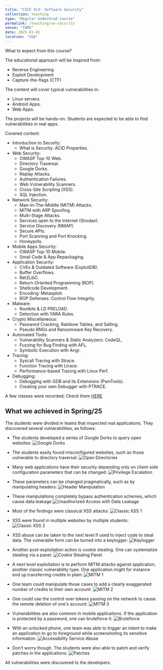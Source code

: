 ```yaml
---
title: "CSCE 413: Software Security"
collection: teaching
type: "Regular UnderGrad Course"
permalink: /teaching/sw-security
venue: "TAMU"
date: 2025-01-01
location: "USA"
---
```


What to expect from this course?

The educational approach will be inspired from:

* Reverse Engineering
* Exploit Development
* Capture-the-flags (CTF)

The content will cover typical vulnerabilities in:

* Linux servers.
* Android Apps.
* Web Apps.

The projects will be hands-on. Students are expected to be able to find vulnerabilities in real apps.

Covered content:

* Introduction to Security:
    * What is Security: ACID Properties.
* Web Security:
    * OWASP Top-10 Web.
    * Directory Traversal.
    * Google Dorks.
    * Replay Attacks.
    * Authentication Failures.
    * Web Vulnerability Scanners.
    * Cross-Site Scripting (XSS).
    * SQL Injection.
* Network Security:
    * Man-In-The-Middle (MITM) Attacks.
    * MITM with ARP Spoofing.
    * Multi-Stage Attacks.
    * Services open to the Internet (Shodan).
    * Service Discovery (NMAP).
    * Secure APIs.
    * Port Scanning and Port Knocking.
    * Honeypots.
* Mobile Apps Security:
    * OWASP Top-10 Mobile.
    * Smali Code & App Repackaging.
* Application Security:
    * CVEs & Outdated Software (ExploitDB).
    * Buffer Overflows.
    * Ret2LibC.
    * Return-Oriented Programming (ROP).
    * Shellcode Development.
    * Encoding: Metasploit. 
    * ROP Defenses: Control Flow Integrity.
* Malware:
    * Rootkits & LD PRELOAD.
    * Detection with YARA Rules.
* Crypto Miscellaneous:
    * Password Cracking, Rainbow Tables, and Salting.
    * Pseudo RNGs and Ransomware Key Recovery.
* Automated Tools:
    * Vulnerability Scanners & Static Analyzers: CodeQL.
    * Fuzzing for Bug Finding with AFL.
    * Symbolic Execution with Angr.
* Tracing:
    * Syscall Tracing with Strace.
    * Function Tracing with Ltrace.
    * Performance-based Tracing with Linux Perf.
* Debugging:
    * Debugging with GDB and its Extensions (PwnTools).
    * Creating your own Debugger with PTRACE.

A few classes were recorded; Check them [HERE](https://www.youtube.com/watch?v=E8qVzi0nBII&list=PLVYZ2jULLUDu8UhB8INpfEp9jukxAvzpM)

## What we achieved in Spring/25

The students were divided in teams that inspected real applications. They discovered several vulnerabilities, as follows:

* The students developed a series of Google Dorks to query open websites: ![Google Dorks](https://marcusbotacin.github.io/teaching/FIGS/2025-sw-12.png)

* The students easily found misconfigured websites, such as those vulnerable to directory traversal: ![Open Directories](https://marcusbotacin.github.io/teaching/FIGS/2025-sw-11.png)

* Many web applications have their security depending only on client-side configuration parameters that can be changed: ![Privilege Escalation](https://marcusbotacin.github.io/teaching/FIGS/2025-sw-16.png)

* These parameters can be changed pragmatically, such as by manipulating headers: ![Header Manipulation](https://marcusbotacin.github.io/teaching/FIGS/2025-sw-9.png)

* These manipulations completely bypass authentication schemes, which cause data leakage ![Unauthorized Access with Data Leakage](https://marcusbotacin.github.io/teaching/FIGS/2025-sw-10.png)

* Most of the findings were classical XSS attacks: ![Classic XSS 1](https://marcusbotacin.github.io/teaching/FIGS/2025-sw-1.png)

* XSS were found in multiple websites by multiple students: ![Classic XSS 2](https://marcusbotacin.github.io/teaching/FIGS/2025-sw-5.png)

* XSS abuse can be taken to the next level if used to inject code to steal data. The vulnerable form can be turned into a keylogger: ![Keylogger](https://marcusbotacin.github.io/teaching/FIGS/2025-sw-6.png)

* Another post-exploitation action is cookie stealing. One can systematize stealing via a panel: ![Cookie Stealing Panel](https://marcusbotacin.github.io/teaching/FIGS/2025-sw-8.png)

* A next level exploitation is to perform MITM attacks against application, another classic vulnerability type. One application might for instance end up transferring  credits in plain: ![MITM 1](https://marcusbotacin.github.io/teaching/FIGS/2025-sw-2.png)

* One team could manipulate those cases to add a clearly exaggerated number of credits to their own account: ![MITM 2](https://marcusbotacin.github.io/teaching/FIGS/2025-sw-3.png)

* One could use the control over tokens passing on the network to cause the remote deletion of one's account: ![MITM 3](https://marcusbotacin.github.io/teaching/FIGS/2025-sw-4.png)

* Vulnerabilities are also common in mobile applications. If the application is protected by a password, one can bruteforce it: ![Bruteforce](https://marcusbotacin.github.io/teaching/FIGS/2025-sw-7.png)

* With an unlocked phone, one team was able to trigger an intent to make an application to go to foreground while screenshoting its sensitive information: ![Accessibility Service Abuse](https://marcusbotacin.github.io/teaching/FIGS/2025-sw-14.png)

* Don't worry though. The students were also able to patch and verify patches in the applications: ![Patches](https://marcusbotacin.github.io/teaching/FIGS/2025-sw-15.png)

All vulnerabilities were discovered to the developers.
